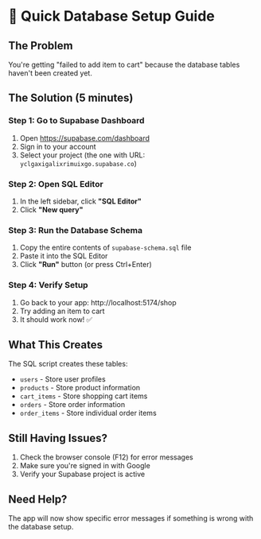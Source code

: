 # 🚀 Quick Database Setup Guide

## The Problem
You're getting "failed to add item to cart" because the database tables haven't been created yet.

## The Solution (5 minutes)

### Step 1: Go to Supabase Dashboard
1. Open https://supabase.com/dashboard
2. Sign in to your account
3. Select your project (the one with URL: `yclgaxigalixrimuixgo.supabase.co`)

### Step 2: Open SQL Editor
1. In the left sidebar, click **"SQL Editor"**
2. Click **"New query"**

### Step 3: Run the Database Schema
1. Copy the entire contents of `supabase-schema.sql` file
2. Paste it into the SQL Editor
3. Click **"Run"** button (or press Ctrl+Enter)

### Step 4: Verify Setup
1. Go back to your app: http://localhost:5174/shop
2. Try adding an item to cart
3. It should work now! ✅

## What This Creates
The SQL script creates these tables:
- `users` - Store user profiles
- `products` - Store product information  
- `cart_items` - Store shopping cart items
- `orders` - Store order information
- `order_items` - Store individual order items

## Still Having Issues?
1. Check the browser console (F12) for error messages
2. Make sure you're signed in with Google
3. Verify your Supabase project is active

## Need Help?
The app will now show specific error messages if something is wrong with the database setup.
